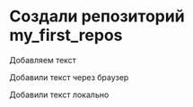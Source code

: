 # Создали репозиторий my_first_repos
Добавляем текст

Добавили текст через браузер

Добавили текст локально